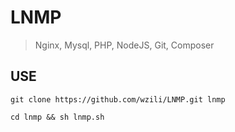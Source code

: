 # LNMP
> Nginx, Mysql, PHP, NodeJS, Git, Composer
## USE
```
git clone https://github.com/wzili/LNMP.git lnmp

cd lnmp && sh lnmp.sh
```
